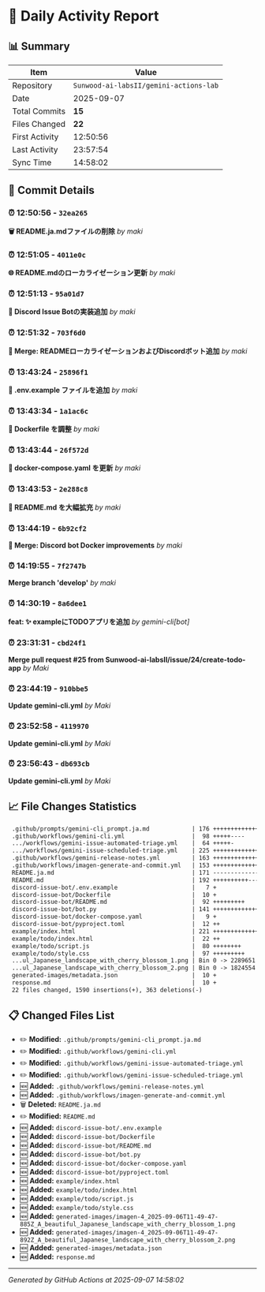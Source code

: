 # 📅 Daily Activity Report

## 📊 Summary
| Item | Value |
|------|-------|
| Repository | `Sunwood-ai-labsII/gemini-actions-lab` |
| Date | 2025-09-07 |
| Total Commits | **15** |
| Files Changed | **22** |
| First Activity | 12:50:56 |
| Last Activity | 23:57:54 |
| Sync Time | 14:58:02 |

## 📝 Commit Details

### ⏰ 12:50:56 - `32ea265`
**🗑️ README.ja.mdファイルの削除**
*by maki*

### ⏰ 12:51:05 - `4011e0c`
**🌐 README.mdのローカライゼーション更新**
*by maki*

### ⏰ 12:51:13 - `95a01d7`
**🤖 Discord Issue Botの実装追加**
*by maki*

### ⏰ 12:51:32 - `703f6d0`
**🔀 Merge: READMEローカライゼーションおよびDiscordボット追加**
*by maki*

### ⏰ 13:43:24 - `25896f1`
**📄 .env.example ファイルを追加**
*by maki*

### ⏰ 13:43:34 - `1a1ac6c`
**🐳 Dockerfile を調整**
*by maki*

### ⏰ 13:43:44 - `26f572d`
**🔧 docker-compose.yaml を更新**
*by maki*

### ⏰ 13:43:53 - `2e288c8`
**📖 README.md を大幅拡充**
*by maki*

### ⏰ 13:44:19 - `6b92cf2`
**🔀 Merge: Discord bot Docker improvements**
*by maki*

### ⏰ 14:19:55 - `7f2747b`
**Merge branch 'develop'**
*by maki*

### ⏰ 14:30:19 - `8a6dee1`
**feat: ✨ exampleにTODOアプリを追加**
*by gemini-cli[bot]*

### ⏰ 23:31:31 - `cbd24f1`
**Merge pull request #25 from Sunwood-ai-labsII/issue/24/create-todo-app**
*by Maki*

### ⏰ 23:44:19 - `910bbe5`
**Update gemini-cli.yml**
*by Maki*

### ⏰ 23:52:58 - `4119970`
**Update gemini-cli.yml**
*by Maki*

### ⏰ 23:56:43 - `db693cb`
**Update gemini-cli.yml**
*by Maki*

## 📈 File Changes Statistics

```diff
 .github/prompts/gemini-cli_prompt.ja.md            | 176 +++++++++++++++-
 .github/workflows/gemini-cli.yml                   |  98 +++++----
 .../workflows/gemini-issue-automated-triage.yml    |  64 +++++-
 .../workflows/gemini-issue-scheduled-triage.yml    | 225 +++++++++++++++------
 .github/workflows/gemini-release-notes.yml         | 163 +++++++++++++++
 .github/workflows/imagen-generate-and-commit.yml   | 153 ++++++++++++++
 README.ja.md                                       | 171 ----------------
 README.md                                          | 192 ++++++++++--------
 discord-issue-bot/.env.example                     |   7 +
 discord-issue-bot/Dockerfile                       |  10 +
 discord-issue-bot/README.md                        |  92 +++++++++
 discord-issue-bot/bot.py                           | 141 +++++++++++++
 discord-issue-bot/docker-compose.yaml              |   9 +
 discord-issue-bot/pyproject.toml                   |  12 ++
 example/index.html                                 | 221 ++++++++++++++++++++
 example/todo/index.html                            |  22 ++
 example/todo/script.js                             |  80 ++++++++
 example/todo/style.css                             |  97 +++++++++
 ...ul_Japanese_landscape_with_cherry_blossom_1.png | Bin 0 -> 2289651 bytes
 ...ul_Japanese_landscape_with_cherry_blossom_2.png | Bin 0 -> 1824554 bytes
 generated-images/metadata.json                     |  10 +
 response.md                                        |  10 +
 22 files changed, 1590 insertions(+), 363 deletions(-)
```

## 📋 Changed Files List

- ✏️ **Modified:** `.github/prompts/gemini-cli_prompt.ja.md`
- ✏️ **Modified:** `.github/workflows/gemini-cli.yml`
- ✏️ **Modified:** `.github/workflows/gemini-issue-automated-triage.yml`
- ✏️ **Modified:** `.github/workflows/gemini-issue-scheduled-triage.yml`
- 🆕 **Added:** `.github/workflows/gemini-release-notes.yml`
- 🆕 **Added:** `.github/workflows/imagen-generate-and-commit.yml`
- 🗑️ **Deleted:** `README.ja.md`
- ✏️ **Modified:** `README.md`
- 🆕 **Added:** `discord-issue-bot/.env.example`
- 🆕 **Added:** `discord-issue-bot/Dockerfile`
- 🆕 **Added:** `discord-issue-bot/README.md`
- 🆕 **Added:** `discord-issue-bot/bot.py`
- 🆕 **Added:** `discord-issue-bot/docker-compose.yaml`
- 🆕 **Added:** `discord-issue-bot/pyproject.toml`
- 🆕 **Added:** `example/index.html`
- 🆕 **Added:** `example/todo/index.html`
- 🆕 **Added:** `example/todo/script.js`
- 🆕 **Added:** `example/todo/style.css`
- 🆕 **Added:** `generated-images/imagen-4_2025-09-06T11-49-47-885Z_A_beautiful_Japanese_landscape_with_cherry_blossom_1.png`
- 🆕 **Added:** `generated-images/imagen-4_2025-09-06T11-49-47-892Z_A_beautiful_Japanese_landscape_with_cherry_blossom_2.png`
- 🆕 **Added:** `generated-images/metadata.json`
- 🆕 **Added:** `response.md`

---
*Generated by GitHub Actions at 2025-09-07 14:58:02*
